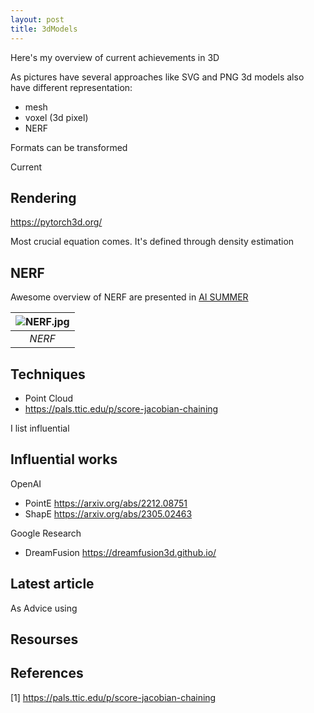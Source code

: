 ```yaml
---
layout: post
title: 3dModels
---
```


Here's my overview of current achievements in 3D 


As pictures have several approaches like SVG and PNG 3d models also have different representation:
- mesh 
- voxel (3d pixel)
- NERF

Formats can be transformed 



Current 

## Rendering

https://pytorch3d.org/


Most crucial equation comes. It's defined through density estimation

## NERF
Awesome overview of NERF are presented in [AI SUMMER](https://theaisummer.com/nerf/)


| ![NERF.jpg](assets/img/three_d_dmodels/neural_field.png) | 
|:--:| 
| *NERF* |

## Techniques 

- Point Cloud
- https://pals.ttic.edu/p/score-jacobian-chaining 

I list influential 

## Influential works

OpenAI
- PointE https://arxiv.org/abs/2212.08751
- ShapE https://arxiv.org/abs/2305.02463

Google Research
- DreamFusion https://dreamfusion3d.github.io/


## Latest article 


As
Advice using

## Resourses 


## References 

[1] https://pals.ttic.edu/p/score-jacobian-chaining